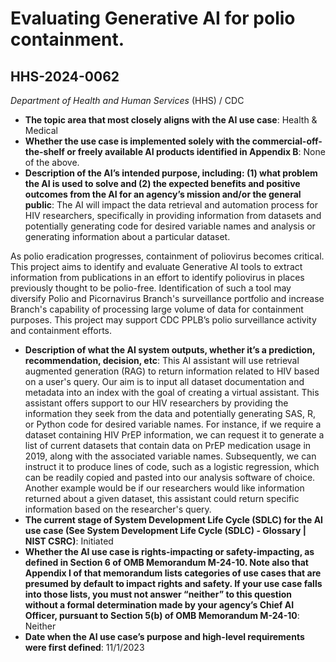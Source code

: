 # Evaluating Generative AI for polio containment.
## HHS-2024-0062
_Department of Health and Human Services_ (HHS) / CDC


+ **The topic area that most closely aligns with the AI use case**: Health & Medical
+ **Whether the use case is implemented solely with the commercial-off-the-shelf or freely available AI products identified in Appendix B**: None of the above.
+ **Description of the AI’s intended purpose, including: (1) what problem the AI is used to solve and (2) the expected benefits and positive outcomes from the AI for an agency’s mission and/or the general public**: The AI will impact the data retrieval and automation process for HIV researchers, specifically in providing information from datasets and potentially generating code for desired variable names and analysis or generating information about a particular dataset.

As polio eradication progresses, containment of poliovirus becomes critical. This project aims to identify and evaluate Generative AI tools to extract information from publications in an effort to identify poliovirus in places previously thought to be polio-free.  Identification of such a tool may diversify Polio and Picornavirus Branch's surveillance portfolio and increase Branch's capability of processing large volume of data for containment purposes. This project may support CDC PPLB’s polio surveillance activity and containment efforts.
+ **Description of what the AI system outputs, whether it’s a prediction, recommendation, decision, etc**: This AI assistant will use retrieval augmented generation (RAG) to return information related to HIV based on a user's query. Our aim is to input all dataset documentation and metadata into an index with the goal of creating a virtual assistant. This assistant offers support to our HIV researchers by providing the information they seek from the data and potentially generating SAS, R, or Python code for desired variable names. For instance, if we require a dataset containing HIV PrEP information, we can request it to generate a list of current datasets that contain data on PrEP medication usage in 2019, along with the associated variable names. Subsequently, we can instruct it to produce lines of code, such as a logistic regression, which can be readily copied and pasted into our analysis software of choice. Another example would be if our researchers would like information returned about a given dataset, this assistant could return specific information based on the researcher's query.
+ **The current stage of System Development Life Cycle (SDLC) for the AI use case (See System Development Life Cycle (SDLC) - Glossary | NIST CSRC)**: Initiated
+ **Whether the AI use case is rights-impacting or safety-impacting, as defined in Section 6 of OMB Memorandum M-24-10. Note also that Appendix I of that memorandum lists categories of use cases that are presumed by default to impact rights and safety. If your use case falls into those lists, you must not answer “neither” to this question without a formal determination made by your agency’s Chief AI Officer, pursuant to Section 5(b) of OMB Memorandum M-24-10**: Neither
+ **Date when the AI use case’s purpose and high-level requirements were first defined**: 11/1/2023